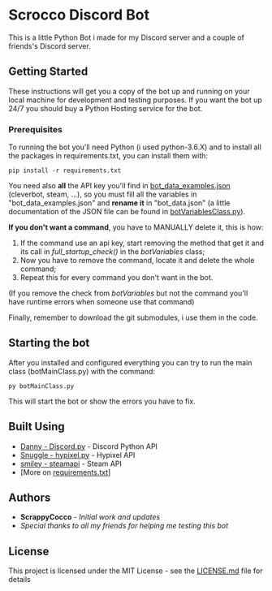 # Scrocco Discord Bot
This is a little Python Bot i made for my Discord server and a couple of friends's Discord server.

## Getting Started

These instructions will get you a copy of the bot up and running on your local machine for development and testing purposes.
If you want the bot up 24/7 you should buy a Python Hosting service for the bot.

### Prerequisites

To running the bot you'll need Python (i used python-3.6.X) and to install all the packages in requirements.txt, you can install them with:

```
pip install -r requirements.txt
```

You need also **all** the API key you'll find in [bot_data_examples.json](bot_data_examples.json) (cleverbot, steam, ...),
so you must fill all the variables in "bot_data_examples.json" and **rename it** in "bot_data.json"
(a little documentation of the JSON file can be found in [botVariablesClass.py](botVariablesClass.py)).

**If you don't want a command**, you have to MANUALLY delete it, this is how: 
1. If the command use an api key, start removing the method that get it and its call in _full_startup_check()_ in the _botVariables_ class;
1. Now you have to remove the command, locate it and delete the whole command;
1. Repeat this for every command you don't want in the bot.

(If you remove the check from _botVariables_ but not the command you'll have runtime errors when someone use that command)

Finally, remember to download the git submodules, i use them in the code.

## Starting the bot

After you installed and configured everything you can try to run the main class (botMainClass.py) with the command:
```
py botMainClass.py
``` 
This will start the bot or show the errors you have to fix.

## Built Using

* [Danny - Discord.py](https://github.com/Rapptz/discord.py) - Discord Python API
* [Snuggle - hypixel.py](https://github.com/Snuggle/hypixel.py) - Hypixel API
* [smiley - steamapi](https://github.com/smiley/steamapi) - Steam API
* [More on [requirements.txt](requirements.txt)]

## Authors

* **ScrappyCocco** - *Initial work and updates*
* *Special thanks to all my friends for helping me testing this bot*

## License

This project is licensed under the MIT License - see the [LICENSE.md](LICENSE.md) file for details
